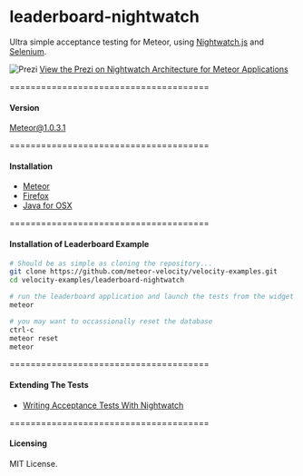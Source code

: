 leaderboard-nightwatch
=======================

Ultra simple acceptance testing for Meteor, using [Nightwatch.js](http://nightwatchjs.org/) and [Selenium](http://www.seleniumhq.org/).

![Prezi](https://raw.githubusercontent.com/meteor-velocity/velocity-examples/master/leaderboard-nightwatch/nightwatch.prezi.png)
[View the Prezi on Nightwatch Architecture for Meteor Applications](http://prezi.com/muvofev3r0n0/?utm_campaign=share&utm_medium=copy&rc=ex0share)  


======================================
####  Version  

Meteor@1.0.3.1


======================================
####  Installation  

- [Meteor](https://www.meteor.com/install)  
- [Firefox](https://www.mozilla.org/en-US/firefox/new/)  
- [Java for OSX](http://support.apple.com/kb/DL1572)  


======================================
####  Installation of Leaderboard Example

````sh
# Should be as simple as cloning the repository...  
git clone https://github.com/meteor-velocity/velocity-examples.git
cd velocity-examples/leaderboard-nightwatch

# run the leaderboard application and launch the tests from the widget
meteor

# you may want to occassionally reset the database
ctrl-c
meteor reset
meteor
````

======================================
#### Extending The Tests  

- [Writing Acceptance Tests With Nightwatch](https://github.com/awatson1978/meteor-cookbook/blob/master/cookbook/writing.acceptance.test.md)  

======================================
#### Licensing  
MIT License.
